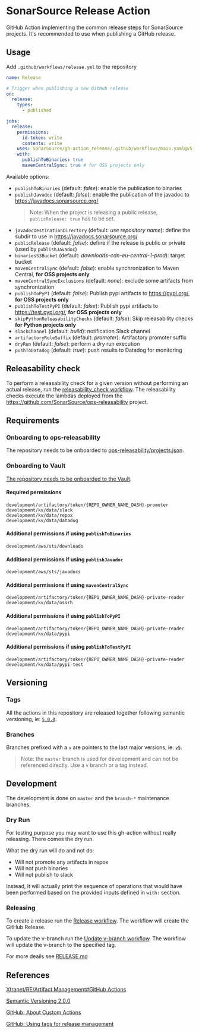 # SonarSource Release Action

GitHub Action implementing the common release steps for SonarSource projects. It's recommended to use when publishing a GitHub release.

## Usage

Add `.github/workflows/release.yml` to the repository
```yaml
name: Release

# Trigger when publishing a new GitHub release
on:
  release:
    types:
      - published

jobs:
  release:
    permissions:
      id-token: write
      contents: write
    uses: SonarSource/gh-action_release/.github/workflows/main.yaml@v5
    with:
      publishToBinaries: true
      mavenCentralSync: true # for OSS projects only
```

Available options:

- `publishToBinaries` (default: *false*): enable the publication to binaries
- `publishJavadoc` (default: *false*): enable the publication of the javadoc to https://javadocs.sonarsource.org/
  > Note: When the project is releasing a public release, `publicRelease: true` has to be set.
- `javadocDestinationDirectory` (default: *use repository name*): define the subdir to use in https://javadocs.sonarsource.org/
- `publicRelease` (default: *false*): define if the release is public or private (used by `publishJavadoc`)
- `binariesS3Bucket` (default: *downloads-cdn-eu-central-1-prod*): target bucket
- `mavenCentralSync` (default: *false*): enable synchronization to Maven Central, **for OSS projects only**
- `mavenCentralSyncExclusions` (default: *none*): exclude some artifacts from synchronization
- `publishToPyPI` (default: *false*): Publish pypi artifacts to https://pypi.org/, **for OSS projects only**
- `publishToTestPyPI` (default: *false*): Publish pypi artifacts to https://test.pypi.org/, **for OSS projects only**
- `skipPythonReleasabilityChecks` (default: *false*): Skip releasability checks **for Python projects only**
- `slackChannel` (default: *build*): notification Slack channel
- `artifactoryRoleSuffix` (default: *promoter*): Artifactory promoter suffix
- `dryRun` (default: *false*): perform a dry run execution
- `pushToDatadog` (default: *true*): push results to Datadog for monitoring

## Releasability check

To perform a releasability check for a given version without performing an actual release, run the [releasability_check workflow](https://github.com/SonarSource/gh-action_releasability/actions/workflows/releasability_checks.yml).
The releasability checks execute the lambdas deployed from the https://github.com/SonarSource/ops-releasability project.

## Requirements

### Onboarding to ops-releasability

The repository needs to be onboarded to [ops-releasability/projects.json](https://github.com/SonarSource/ops-releasability/blob/master/infra/projects.json).

### Onboarding to Vault

[The repository needs to be onboarded to the Vault](https://xtranet-sonarsource.atlassian.net/wiki/spaces/RE/pages/2466316312/HashiCorp+Vault#Onboarding-a-Repository-on-Vault).

#### Required permissions

```
development/artifactory/token/{REPO_OWNER_NAME_DASH}-promoter
development/kv/data/slack
development/kv/data/repox
development/kv/data/datadog
```

#### Additional permissions if using `publishToBinaries`

```
development/aws/sts/downloads
```

#### Additional permissions if using `publishJavadoc`

```
development/aws/sts/javadocs
```

#### Additional permissions if using `mavenCentralSync`

```
development/artifactory/token/{REPO_OWNER_NAME_DASH}-private-reader
development/kv/data/ossrh
```

#### Additional permissions if using `publishToPyPI`
```
development/artifactory/token/{REPO_OWNER_NAME_DASH}-private-reader
development/kv/data/pypi
```

#### Additional permissions if using `publishToTestPyPI`

```
development/artifactory/token/{REPO_OWNER_NAME_DASH}-private-reader
development/kv/data/pypi-test
```

## Versioning

### Tags

All the actions in this repository are released together following semantic versioning,
ie: [`5.0.0`](https://github.com/SonarSource/gh-action_release/releases/tag/5.0.0).

### Branches

Branches prefixed with a `v` are pointers to the last major versions, ie: [`v5`](https://github.com/SonarSource/gh-action_release/tree/v5).

> Note: the `master` branch is used for development and can not be referenced directly. Use a `v` branch or a tag instead.

## Development

The development is done on `master` and the `branch-*` maintenance branches.

### Dry Run

For testing purpose you may want to use this gh-action without really releasing.
There comes the dry run.

What the dry run will do and not do:

* Will not promote any artifacts in repox
* Will not push binaries
* Will not publish to slack

Instead, it will actually print the sequence of operations that would have
been performed based on the provided inputs defined in `with:` section.

### Releasing

To create a release run the [Release workflow](https://github.com/SonarSource/gh-action_release/actions/workflows/release.yml). The workflow will create the GitHub Release.

To update the v-branch run the [Update v-branch workflow](https://github.com/SonarSource/gh-action_release/actions/workflows/update-v-branch.yml). The workflow will update the v-branch to the specified tag.


For more deails see [RELEASE.md](./RELEASE.md)

## References

[Xtranet/RE/Artifact Management#GitHub Actions](https://xtranet-sonarsource.atlassian.net/wiki/spaces/RE/pages/872153170/Artifact+Management#GitHub-Actions)

[Semantic Versioning 2.0.0](https://semver.org/)

[GitHub: About Custom Actions](https://docs.github.com/en/actions/creating-actions/about-custom-actions)

[GitHub: Using tags for release management](https://docs.github.com/en/actions/creating-actions/about-custom-actions#using-tags-for-release-management)
